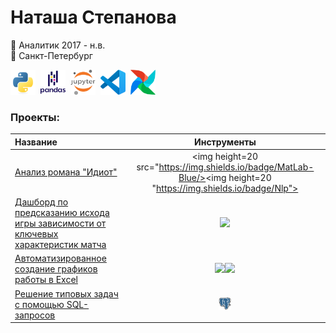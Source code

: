 # Наташа Степанова
:briefcase: Аналитик 2017 - н.в.\
:round_pushpin: Санкт-Петербург  




<div>
  <img src="https://github.com/devicons/devicon/blob/master/icons/python/python-original.svg" title="Python" alt="Python" width="40" height="40"/>&nbsp;
  <img src="https://github.com/devicons/devicon/blob/master/icons/pandas/pandas-original-wordmark.svg" title="Pandas" alt="Pandas" width="40" height="40"/>&nbsp;
  <img src="https://github.com/devicons/devicon/blob/master/icons/jupyter/jupyter-original-wordmark.svg" title="Jupyter" alt="Jupyter" width="40" height="40"/>&nbsp;
  <img src="https://github.com/devicons/devicon/blob/master/icons/vscode/vscode-original.svg" title="VSCode" **alt="VSCode" width="40" height="40"/>&nbsp;
  <img src="https://github.com/devicons/devicon/blob/master/icons/apacheairflow/apacheairflow-original.svg" title="ApacheAirFlow" **alt="AirFlow" width="40"  height="40"/>&nbsp;
</div>

###  Проекты:
| Название |   Инструменты |
| :--------- | :---------: |
|[Анализ романа "Идиот"](https://github.com/SteppyN/analysis_books)|<img height=20 src="https://img.shields.io/badge/MatLab-Blue/><img height=20 "https://img.shields.io/badge/Nlp">|
|[Дашборд по предсказанию исхода игры зависимости от ключевых характеристик матча](https://github.com/SteppyN/Footbool_tableau_project)|<img height=20 src="https://cdn.svgporn.com/logos/tableau-icon.svg?response-content-disposition=attachment%3Bfilename%3Dtableau-icon.svg"/>|
|[Автоматизированное создание графиков работы в Excel](https://github.com/SteppyN/work_schedule_in_excel/tree/main)|<img height=20 src="https://github.com/sempostma/office365-icons/blob/master/svg/excel.svg"/><img height=20 src="https://rikeshmathew.com/wp-content/uploads/2024/12/PowerQuery.png"/>
|[Решение типовых задач с помощью SQL-запросов](https://github.com/SteppyN/SQL_query)| <img height=20 src="https://github.com/devicons/devicon/blob/master/icons/postgresql/postgresql-original.svg"/>
